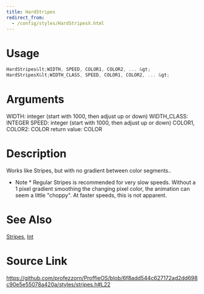 ```yaml
---
title: HardStripes
redirect_from:
  - /config/styles/HardStripesX.html
---
```


# Usage
```cpp
HardStripes&lt;WIDTH, SPEED, COLOR1, COLOR2, ... &gt;
HardStripesX&lt;WIDTH_CLASS, SPEED, COLOR1, COLOR2, ... &gt;
```

# Arguments
WIDTH: integer (start with 1000, then adjust up or down)
WIDTH_CLASS: INTEGER
SPEED: integer  (start with 1000, then adjust up or down)
COLOR1, COLOR2: COLOR
return value: COLOR

# Description
Works like Stripes, but with no gradient between color segments..
* Note * Regular Stripes is recommended for very slow speeds.
Without a 1 pixel gradient smoothing the changing pixel color,
the animation can seem a little "choppy". At faster speeds, this is not apparent.

# See Also
[Stripes](/config/styles/Stripes.html), [Int](/config/functions/Int.html)

# Source Link
https://github.com/profezzorn/ProffieOS/blob/6f8add544c627172ad2dd698c90e5e55078a420a/styles/stripes.h#L22
